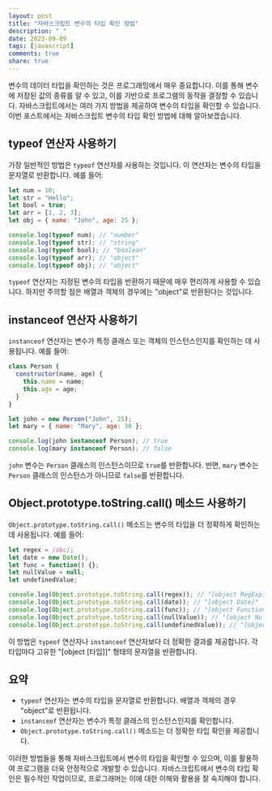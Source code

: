 ```yaml
---
layout: post
title: "자바스크립트 변수의 타입 확인 방법"
description: " "
date: 2023-09-09
tags: [javascript]
comments: true
share: true
---
```


변수의 데이터 타입을 확인하는 것은 프로그래밍에서 매우 중요합니다. 이를 통해 변수에 저장된 값의 종류를 알 수 있고, 이를 기반으로 프로그램의 동작을 결정할 수 있습니다. 자바스크립트에서는 여러 가지 방법을 제공하여 변수의 타입을 확인할 수 있습니다. 이번 포스트에서는 자바스크립트 변수의 타입 확인 방법에 대해 알아보겠습니다.

## typeof 연산자 사용하기

가장 일반적인 방법은 `typeof` 연산자를 사용하는 것입니다. 이 연산자는 변수의 타입을 문자열로 반환합니다. 예를 들어:

```javascript
let num = 10;
let str = "Hello";
let bool = true;
let arr = [1, 2, 3];
let obj = { name: "John", age: 25 };

console.log(typeof num); // "number"
console.log(typeof str); // "string"
console.log(typeof bool); // "boolean"
console.log(typeof arr); // "object"
console.log(typeof obj); // "object"
```

`typeof` 연산자는 지정된 변수의 타입을 반환하기 때문에 매우 편리하게 사용할 수 있습니다. 하지만 주의할 점은 배열과 객체의 경우에는 "object"로 반환된다는 것입니다.

## instanceof 연산자 사용하기

`instanceof` 연산자는 변수가 특정 클래스 또는 객체의 인스턴스인지를 확인하는 데 사용됩니다. 예를 들어:

```javascript
class Person {
  constructor(name, age) {
    this.name = name;
    this.age = age;
  }
}

let john = new Person("John", 25);
let mary = { name: "Mary", age: 30 };

console.log(john instanceof Person); // true
console.log(mary instanceof Person); // false
```

`john` 변수는 `Person` 클래스의 인스턴스이므로 `true`를 반환합니다. 반면, `mary` 변수는 `Person` 클래스의 인스턴스가 아니므로 `false`를 반환합니다.

## Object.prototype.toString.call() 메소드 사용하기

`Object.prototype.toString.call()` 메소드는 변수의 타입을 더 정확하게 확인하는 데 사용됩니다. 예를 들어:

```javascript
let regex = /abc/;
let date = new Date();
let func = function() {};
let nullValue = null;
let undefinedValue;

console.log(Object.prototype.toString.call(regex)); // "[object RegExp]"
console.log(Object.prototype.toString.call(date)); // "[object Date]"
console.log(Object.prototype.toString.call(func)); // "[object Function]"
console.log(Object.prototype.toString.call(nullValue)); // "[object Null]"
console.log(Object.prototype.toString.call(undefinedValue)); // "[object Undefined]"
```

이 방법은 `typeof` 연산자나 `instanceof` 연산자보다 더 정확한 결과를 제공합니다. 각 타입마다 고유한 "[object [타입]]" 형태의 문자열을 반환합니다.

## 요약

- `typeof` 연산자는 변수의 타입을 문자열로 반환합니다. 배열과 객체의 경우 "object"로 반환됩니다.
- `instanceof` 연산자는 변수가 특정 클래스의 인스턴스인지를 확인합니다.
- `Object.prototype.toString.call()` 메소드는 더 정확한 타입 확인을 제공합니다.

이러한 방법들을 통해 자바스크립트에서 변수의 타입을 확인할 수 있으며, 이를 활용하여 프로그램을 더욱 안정적으로 개발할 수 있습니다. 자바스크립트에서 변수의 타입 확인은 필수적인 작업이므로, 프로그래머는 이에 대한 이해와 활용을 잘 숙지해야 합니다.